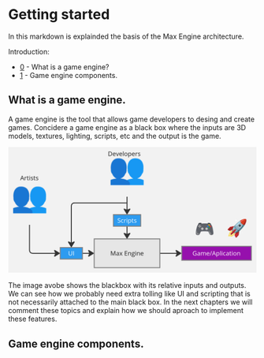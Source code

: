 # Getting started

In this markdown is explainded the basis of the Max Engine architecture.

Introduction:

- [0](#what-is-a-game-engine) - What is a game engine?
- [1](#game-engine-components) - Game engine components.

## What is a game engine.

A game engine is the tool that allows game developers to desing and create games. Concidere a game engine as a black box where the inputs are 3D models, textures, lighting, scripts, etc and the output is the game.

![Game engine blackbox](../img/game-engine-blackbox.jpg) 

The image avobe shows the blackbox with its relative inputs and outputs. We can see how we probably need extra tolling like UI and scripting that is not necessarily attached to the main black box. In the next chapters we will comment these topics and explain how we should aproach to implement these features.

## Game engine components.


